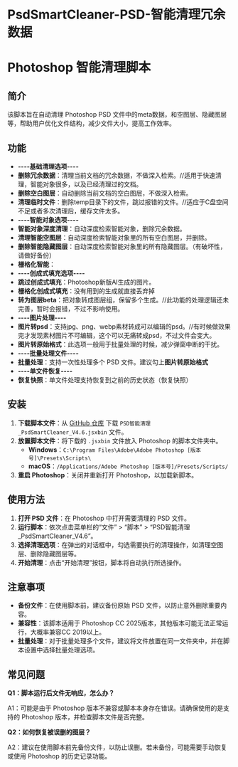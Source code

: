 # PsdSmartCleaner-PSD-智能清理冗余数据
# Photoshop 智能清理脚本

## 简介

该脚本旨在自动清理 Photoshop PSD 文件中的meta数据，和空图层、隐藏图层等，帮助用户优化文件结构，减少文件大小，提高工作效率。

## 功能

- **----基础清理选项----**
- **删除冗余数据**：清理当前文档的冗余数据，不做深入检索。//适用于快速清理，智能对象很多，以及已经清理过的文档。
- **删除空白图层**：自动删除当前文档的空白图层，不做深入检索。
- **清理临时文件**：删除temp目录下的文件，跳过报错的文件。//适应于C盘空间不足或者多次清理后，缓存文件太多。
- **----智能对象选项----**
- **智能对象深度清理**：自动深度检索智能对象，删除冗余数据。
- **清理智能空图层**：自动深度检索智能对象里的所有空白图层，并删除。
- **删除智能隐藏图层**：自动深度检索智能对象里的所有隐藏图层。（有破坏性，请做好备份）
- **栅格化智能**：
- **----创成式填充选项----**
- **跳过创成式填充**：Photoshop新版AI生成的图片。
- **栅格化创成式填充**：没有用到的生成就直接丢弃掉
- **转为图层beta**：把对象转成图层组，保留多个生成。//此功能的处理逻辑还未完善，暂时会报错，不过不影响使用。
- **----图片处理----**
- **图片转psd**：支持jpg、png、webp素材转成可以编辑的psd。//有时候做效果完才发现素材图片不可编辑，这个可以无痛转成psd，不过文件会变大。
- **图片转原始格式**：此选项一般用于批量处理的时候，减少弹窗中断的干扰。
- **----批量处理文件----**
- **批量处理**：支持一次性处理多个 PSD 文件。建议勾上**图片转原始格式**
- **----单文件恢复----**
- **恢复快照**：单文件处理支持恢复到之前的历史状态（恢复快照）

## 安装

1. **下载脚本文件**：从 [GitHub 仓库](https://github.com/wsdpsy/PsdSmartCleaner) 下载 `PSD智能清理_PsdSmartCleaner_V4.6.jsxbin` 文件。
2. **放置脚本文件**：将下载的 `.jsxbin` 文件放入 Photoshop 的脚本文件夹中。
   - **Windows**：`C:\Program Files\Adobe\Adobe Photoshop [版本号]\Presets\Scripts\`
   - **macOS**：`/Applications/Adobe Photoshop [版本号]/Presets/Scripts/`
3. **重启 Photoshop**：关闭并重新打开 Photoshop，以加载新脚本。

## 使用方法

1. **打开 PSD 文件**：在 Photoshop 中打开需要清理的 PSD 文件。
2. **运行脚本**：依次点击菜单栏的“文件” > “脚本” > “PSD智能清理_PsdSmartCleaner_V4.6”。
3. **选择清理选项**：在弹出的对话框中，勾选需要执行的清理操作，如清理空图层、删除隐藏图层等。
4. **开始清理**：点击“开始清理”按钮，脚本将自动执行所选操作。

## 注意事项

- **备份文件**：在使用脚本前，建议备份原始 PSD 文件，以防止意外删除重要内容。
- **兼容性**：该脚本适用于 Photoshop CC 2025版本，其他版本可能无法正常运行，大概率兼容CC 2019以上。
- **批量处理**：对于批量处理多个文件，建议将文件放置在同一文件夹中，并在脚本设置中选择批量处理选项。

## 常见问题

**Q1：脚本运行后文件无响应，怎么办？**

A1：可能是由于 Photoshop 版本不兼容或脚本本身存在错误。请确保使用的是支持的 Photoshop 版本，并检查脚本文件是否完整。

**Q2：如何恢复被误删的图层？**

A2：建议在使用脚本前先备份文件，以防止误删。若未备份，可能需要手动恢复或使用 Photoshop 的历史记录功能。

